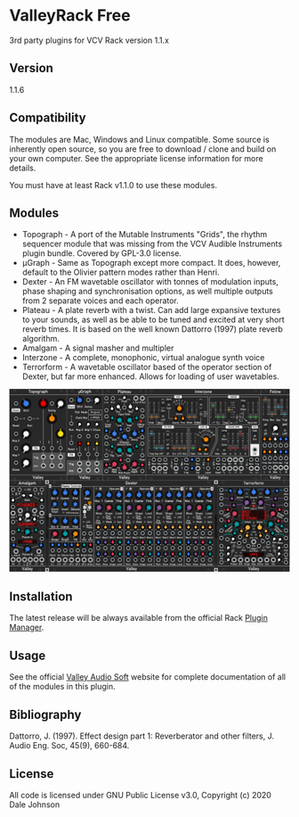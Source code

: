 # ValleyRack Free

3rd party plugins for VCV Rack version 1.1.x

## Version

1.1.6

## Compatibility

The modules are Mac, Windows and Linux compatible. Some source is inherently open source, so you are free to download / clone and build on your own computer. See the appropriate license information for more details.

You must have at least Rack v1.1.0 to use these modules.

## Modules

* Topograph - A port of the Mutable Instruments "Grids", the rhythm sequencer module that was missing from the VCV Audible Instruments plugin bundle. Covered by GPL-3.0 license.
* µGraph - Same as Topograph except more compact. It does, however, default to the Olivier pattern modes rather than Henri.
* Dexter - An FM wavetable oscillator with tonnes of modulation inputs, phase shaping and synchronisation options, as well multiple outputs from 2 separate voices and each operator.
* Plateau - A plate reverb with a twist. Can add large expansive textures to your
sounds, as well as be able to be tuned and excited at very short reverb times. It is based on the
well known Dattorro (1997) plate reverb algorithm.
* Amalgam - A signal masher and multipler
* Interzone - A complete, monophonic, virtual analogue synth voice
* Terrorform - A wavetable oscillator based of the operator section of Dexter, but far more enhanced. Allows for loading of user wavetables.

![Valley](./ValleyImg.png)

## Installation
The latest release will be always available from the official Rack [Plugin Manager](https://vcvrack.com/plugins.html).

## Usage
See the official [Valley Audio Soft](https://valleyaudio.github.io/index.html) website for complete documentation of all of the modules in this plugin.

## Bibliography

Dattorro, J. (1997). Effect design part 1: Reverberator and other filters, J. Audio Eng. Soc, 45(9), 660-684.

## License

All code is licensed under GNU Public License v3.0, Copyright (c) 2020 Dale Johnson
